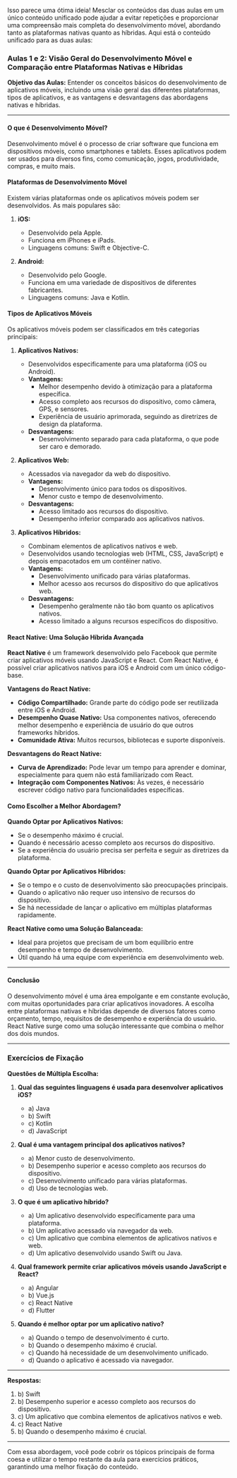 Isso parece uma ótima ideia! Mesclar os conteúdos das duas aulas em um único conteúdo unificado pode ajudar a evitar repetições e proporcionar uma compreensão mais completa do desenvolvimento móvel, abordando tanto as plataformas nativas quanto as híbridas. Aqui está o conteúdo unificado para as duas aulas:

### Aulas 1 e 2: Visão Geral do Desenvolvimento Móvel e Comparação entre Plataformas Nativas e Híbridas

**Objetivo das Aulas:**
Entender os conceitos básicos do desenvolvimento de aplicativos móveis, incluindo uma visão geral das diferentes plataformas, tipos de aplicativos, e as vantagens e desvantagens das abordagens nativas e híbridas.

---

#### **O que é Desenvolvimento Móvel?**

Desenvolvimento móvel é o processo de criar software que funciona em dispositivos móveis, como smartphones e tablets. Esses aplicativos podem ser usados para diversos fins, como comunicação, jogos, produtividade, compras, e muito mais.

#### **Plataformas de Desenvolvimento Móvel**

Existem várias plataformas onde os aplicativos móveis podem ser desenvolvidos. As mais populares são:

1. **iOS:**
   - Desenvolvido pela Apple.
   - Funciona em iPhones e iPads.
   - Linguagens comuns: Swift e Objective-C.

2. **Android:**
   - Desenvolvido pelo Google.
   - Funciona em uma variedade de dispositivos de diferentes fabricantes.
   - Linguagens comuns: Java e Kotlin.

#### **Tipos de Aplicativos Móveis**

Os aplicativos móveis podem ser classificados em três categorias principais:

1. **Aplicativos Nativos:**
   - Desenvolvidos especificamente para uma plataforma (iOS ou Android).
   - **Vantagens:**
     - Melhor desempenho devido à otimização para a plataforma específica.
     - Acesso completo aos recursos do dispositivo, como câmera, GPS, e sensores.
     - Experiência de usuário aprimorada, seguindo as diretrizes de design da plataforma.
   - **Desvantagens:**
     - Desenvolvimento separado para cada plataforma, o que pode ser caro e demorado.

2. **Aplicativos Web:**
   - Acessados via navegador da web do dispositivo.
   - **Vantagens:**
     - Desenvolvimento único para todos os dispositivos.
     - Menor custo e tempo de desenvolvimento.
   - **Desvantagens:**
     - Acesso limitado aos recursos do dispositivo.
     - Desempenho inferior comparado aos aplicativos nativos.

3. **Aplicativos Híbridos:**
   - Combinam elementos de aplicativos nativos e web.
   - Desenvolvidos usando tecnologias web (HTML, CSS, JavaScript) e depois empacotados em um contêiner nativo.
   - **Vantagens:**
     - Desenvolvimento unificado para várias plataformas.
     - Melhor acesso aos recursos do dispositivo do que aplicativos web.
   - **Desvantagens:**
     - Desempenho geralmente não tão bom quanto os aplicativos nativos.
     - Acesso limitado a alguns recursos específicos do dispositivo.

#### **React Native: Uma Solução Híbrida Avançada**

**React Native** é um framework desenvolvido pelo Facebook que permite criar aplicativos móveis usando JavaScript e React. Com React Native, é possível criar aplicativos nativos para iOS e Android com um único código-base.

**Vantagens do React Native:**
- **Código Compartilhado:** Grande parte do código pode ser reutilizada entre iOS e Android.
- **Desempenho Quase Nativo:** Usa componentes nativos, oferecendo melhor desempenho e experiência de usuário do que outros frameworks híbridos.
- **Comunidade Ativa:** Muitos recursos, bibliotecas e suporte disponíveis.

**Desvantagens do React Native:**
- **Curva de Aprendizado:** Pode levar um tempo para aprender e dominar, especialmente para quem não está familiarizado com React.
- **Integração com Componentes Nativos:** Às vezes, é necessário escrever código nativo para funcionalidades específicas.

#### **Como Escolher a Melhor Abordagem?**

**Quando Optar por Aplicativos Nativos:**
- Se o desempenho máximo é crucial.
- Quando é necessário acesso completo aos recursos do dispositivo.
- Se a experiência do usuário precisa ser perfeita e seguir as diretrizes da plataforma.

**Quando Optar por Aplicativos Híbridos:**
- Se o tempo e o custo de desenvolvimento são preocupações principais.
- Quando o aplicativo não requer uso intensivo de recursos do dispositivo.
- Se há necessidade de lançar o aplicativo em múltiplas plataformas rapidamente.

**React Native como uma Solução Balanceada:**
- Ideal para projetos que precisam de um bom equilíbrio entre desempenho e tempo de desenvolvimento.
- Útil quando há uma equipe com experiência em desenvolvimento web.

---

#### **Conclusão**

O desenvolvimento móvel é uma área empolgante e em constante evolução, com muitas oportunidades para criar aplicativos inovadores. A escolha entre plataformas nativas e híbridas depende de diversos fatores como orçamento, tempo, requisitos de desempenho e experiência do usuário. React Native surge como uma solução interessante que combina o melhor dos dois mundos.

---

### Exercícios de Fixação

**Questões de Múltipla Escolha:**

1. **Qual das seguintes linguagens é usada para desenvolver aplicativos iOS?**
   - a) Java
   - b) Swift
   - c) Kotlin
   - d) JavaScript

2. **Qual é uma vantagem principal dos aplicativos nativos?**
   - a) Menor custo de desenvolvimento.
   - b) Desempenho superior e acesso completo aos recursos do dispositivo.
   - c) Desenvolvimento unificado para várias plataformas.
   - d) Uso de tecnologias web.

3. **O que é um aplicativo híbrido?**
   - a) Um aplicativo desenvolvido especificamente para uma plataforma.
   - b) Um aplicativo acessado via navegador da web.
   - c) Um aplicativo que combina elementos de aplicativos nativos e web.
   - d) Um aplicativo desenvolvido usando Swift ou Java.

4. **Qual framework permite criar aplicativos móveis usando JavaScript e React?**
   - a) Angular
   - b) Vue.js
   - c) React Native
   - d) Flutter

5. **Quando é melhor optar por um aplicativo nativo?**
   - a) Quando o tempo de desenvolvimento é curto.
   - b) Quando o desempenho máximo é crucial.
   - c) Quando há necessidade de um desenvolvimento unificado.
   - d) Quando o aplicativo é acessado via navegador.

---

**Respostas:**
1. b) Swift
2. b) Desempenho superior e acesso completo aos recursos do dispositivo.
3. c) Um aplicativo que combina elementos de aplicativos nativos e web.
4. c) React Native
5. b) Quando o desempenho máximo é crucial.

---

Com essa abordagem, você pode cobrir os tópicos principais de forma coesa e utilizar o tempo restante da aula para exercícios práticos, garantindo uma melhor fixação do conteúdo.